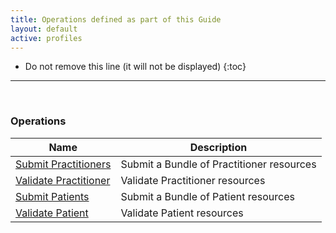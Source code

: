 ```yaml
---
title: Operations defined as part of this Guide
layout: default
active: profiles
---
```


<!-- { :.no_toc } -->

<!-- TOC  the css styling for this is \pages\assets\css\project.css under 'markdown-toc'-->

* Do not remove this line (it will not be displayed)
{:toc}

<!-- end TOC -->

---
<br />

### Operations

<table>
<thead>
<tr>
<th>Name</th>
<th>Description</th>
</tr>
</thead>
<tbody>
<tr>
<td><a href="OperationDefinition-dpc-operation-practitioner-submit.html">Submit Practitioners</a></td>
<td>Submit a Bundle of Practitioner resources</td>
</tr>
<tr>
<td><a href="OperationDefinition-dpc-operation-practitioner-validate.html">Validate Practitioner</a></td>
<td>Validate Practitioner resources</td>
</tr>
<tr>
<td><a href="OperationDefinition-dpc-operation-patient-submit.html">Submit Patients</a></td>
<td>Submit a Bundle of Patient resources</td>
</tr>
<tr>
<td><a href="OperationDefinition-dpc-operation-patient-validate.html">Validate Patient</a></td>
<td>Validate Patient resources</td>
</tr>
</tbody>
</table>